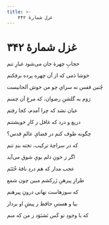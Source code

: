 ```yaml
---
title: >-
    غزل شمارهٔ ۳۴۲
---
```

# غزل شمارهٔ ۳۴۲

<div class="b" id="bn1"><div class="m1"><p>حجابِ چهرهٔ جان می‌شود غبارِ تنم</p></div>
<div class="m2"><p>خوشا دَمی که از آن چهره پرده برفکنم</p></div></div>
<div class="b" id="bn2"><div class="m1"><p>چُنین قفس نه سزایِ چو من خوش اَلحانیست</p></div>
<div class="m2"><p>رَوَم به گلشنِ رضوان، که مرغِ آن چمنم</p></div></div>
<div class="b" id="bn3"><div class="m1"><p>عیان نشد که چرا آمدم، کجا رفتم</p></div>
<div class="m2"><p>دریغ و درد که غافل ز کارِ خویشتنم</p></div></div>
<div class="b" id="bn4"><div class="m1"><p>چگونه طوف کنم در فضایِ عالمِ قدس؟</p></div>
<div class="m2"><p>که در سراچهٔ ترکیب، تخته بندِ تنم</p></div></div>
<div class="b" id="bn5"><div class="m1"><p>اگر ز خونِ دلم بویِ شوق می‌آید</p></div>
<div class="m2"><p>عجب مدار که هم دردِ نافهٔ خُتَنَم</p></div></div>
<div class="b" id="bn6"><div class="m1"><p>طرازِ پیرهنِ زَرکشم مبین چون شمع</p></div>
<div class="m2"><p>که سوزهاست نهانی درونِ پیرهنم</p></div></div>
<div class="b" id="bn7"><div class="m1"><p>بیا و هستیِ حافظ ز پیشِ او بردار</p></div>
<div class="m2"><p>که با وجودِ تو کَس نَشنَوَد ز من که منم</p></div></div>